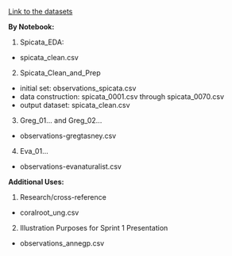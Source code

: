 [Link to the datasets](https://drive.google.com/drive/folders/18vk9UqbEKFcBWyi218i2MdPTeBwNx13K?usp=sharing)

__By Notebook:__
1) Spicata_EDA:
* spicata_clean.csv



2) Spicata_Clean_and_Prep
  *  initial set: observations_spicata.csv
  *  data construction: spicata_0001.csv through spicata_0070.csv
  * output dataset: spicata_clean.csv


3) Greg_01... and Greg_02...
* observations-gregtasney.csv

4) Eva_01...
* observations-evanaturalist.csv

__Additional Uses:__
1) Research/cross-reference
* coralroot_ung.csv

2) Illustration Purposes for Sprint 1 Presentation
* observations_annegp.csv

     
